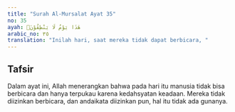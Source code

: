 ```yaml
---
title: "Surah Al-Mursalat Ayat 35"
no: 35
ayah: هٰذَا يَوْمُ لَا يَنْطِقُوْنَۙ
arabic_no: ٣٥
translation: "Inilah hari, saat mereka tidak dapat berbicara, "
---
```


## Tafsir

Dalam ayat ini, Allah menerangkan bahwa pada hari itu manusia tidak bisa berbicara dan hanya terpukau karena kedahsyatan keadaan. Mereka tidak diizinkan berbicara, dan andaikata diizinkan pun, hal itu tidak ada gunanya.
